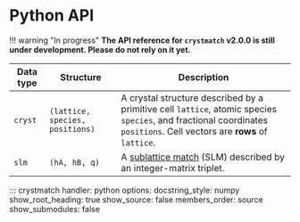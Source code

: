 # Python API

!!! warning "In progress"
    **The API reference for `crystmatch` v2.0.0 is still under development. Please do not rely on it yet.**


| Data type | Structure | Description |
| --- | --- | --- |
| `cryst` | `(lattice, species, positions)` | A crystal structure described by a primitive cell `lattice`, atomic species `species`, and fractional coordinates `positions`. Cell vectors are **rows** of `lattice`. |
| `slm` | `(hA, hB, q)` | A [sublattice match](https://arxiv.org/abs/2305.05278) (SLM) described by an integer-matrix triplet. |

::: crystmatch
    handler: python
    options:
        docstring_style: numpy
        show_root_heading: true
        show_source: false
        members_order: source
        show_submodules: false

